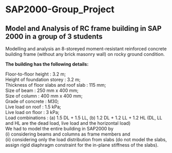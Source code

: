 # SAP2000-Group_Project
Model and Analysis of RC frame building in SAP 2000 in a group of 3 students
---
Modelling and analysis an 8-storeyed moment-resistant reinforced concrete building frame (without any brick masonry wall) on rocky ground condition.

**The building has the following details:**

Floor-to-floor height : 3.2 m; <br />
Height of foundation storey : 3.2 m; <br />
Thickness of floor slabs and roof slab : 115 mm; <br />
Size of beam : 250 mm x 400 mm; <br />
Size of column : 400 mm x 400 mm; <br />
Grade of concrete : M30; <br />
Live load on roof : 1.5 kPa; <br />
Live load on floor : 3 kPa; <br />
Load combinations : (a) 1.5 DL + 1.5 LL, (b) 1.2 DL + 1.2 LL + 1.2 HL (DL, LL and HL are the dead load, live load and the horizontal load) <br />
We had to model the entire building in SAP2000 by <br />
(i) considering beams and columns as frame members and <br />
(ii) considering only the load distribution from slabs (do not model the slabs, assign rigid diaphragm constraint for the in-plane stiffness of the slabs).
